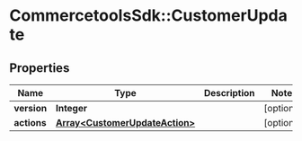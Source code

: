 # CommercetoolsSdk::CustomerUpdate

## Properties
Name | Type | Description | Notes
------------ | ------------- | ------------- | -------------
**version** | **Integer** |  | [optional] 
**actions** | [**Array&lt;CustomerUpdateAction&gt;**](CustomerUpdateAction.md) |  | [optional] 

